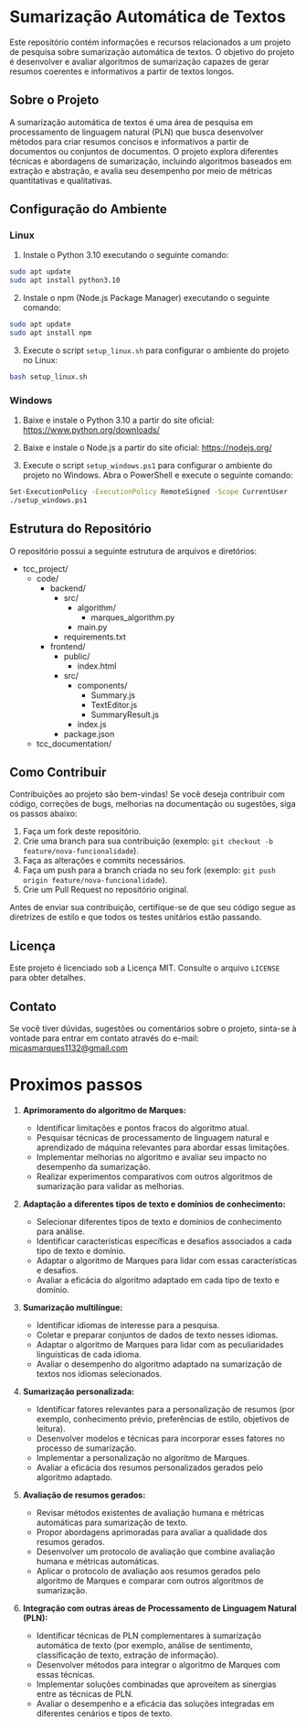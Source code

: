# Sumarização Automática de Textos

Este repositório contém informações e recursos relacionados a um projeto de pesquisa sobre sumarização automática de textos. O objetivo do projeto é desenvolver e avaliar algoritmos de sumarização capazes de gerar resumos coerentes e informativos a partir de textos longos.

## Sobre o Projeto

A sumarização automática de textos é uma área de pesquisa em processamento de linguagem natural (PLN) que busca desenvolver métodos para criar resumos concisos e informativos a partir de documentos ou conjuntos de documentos. O projeto explora diferentes técnicas e abordagens de sumarização, incluindo algoritmos baseados em extração e abstração, e avalia seu desempenho por meio de métricas quantitativas e qualitativas.

## Configuração do Ambiente

### Linux

1. Instale o Python 3.10 executando o seguinte comando:
```bash
sudo apt update
sudo apt install python3.10
```

2. Instale o npm (Node.js Package Manager) executando o seguinte comando:

```bash
sudo apt update
sudo apt install npm
```

3. Execute o script `setup_linux.sh` para configurar o ambiente do projeto no Linux:
```bash
bash setup_linux.sh
```

### Windows

1. Baixe e instale o Python 3.10 a partir do site oficial: https://www.python.org/downloads/

2. Baixe e instale o Node.js a partir do site oficial: https://nodejs.org/

3. Execute o script `setup_windows.ps1` para configurar o ambiente do projeto no Windows. Abra o PowerShell e execute o seguinte comando:
```bash
Set-ExecutionPolicy -ExecutionPolicy RemoteSigned -Scope CurrentUser
./setup_windows.ps1
```

## Estrutura do Repositório

O repositório possui a seguinte estrutura de arquivos e diretórios:

- tcc_project/
  - code/
    - backend/
      - src/
        - algorithm/
          - marques_algorithm.py
        - main.py
      - requirements.txt
    - frontend/
      - public/
        - index.html
      - src/
        - components/
          - Summary.js
          - TextEditor.js
          - SummaryResult.js
        - index.js
      - package.json
  - tcc_documentation/

## Como Contribuir

Contribuições ao projeto são bem-vindas! Se você deseja contribuir com código, correções de bugs, melhorias na documentação ou sugestões, siga os passos abaixo:

1. Faça um fork deste repositório.
2. Crie uma branch para sua contribuição (exemplo: `git checkout -b feature/nova-funcionalidade`).
3. Faça as alterações e commits necessários.
4. Faça um push para a branch criada no seu fork (exemplo: `git push origin feature/nova-funcionalidade`).
5. Crie um Pull Request no repositório original.

Antes de enviar sua contribuição, certifique-se de que seu código segue as diretrizes de estilo e que todos os testes unitários estão passando.

## Licença

Este projeto é licenciado sob a Licença MIT. Consulte o arquivo `LICENSE` para obter detalhes.

## Contato

Se você tiver dúvidas, sugestões ou comentários sobre o projeto, sinta-se à vontade para entrar em contato através do e-mail: micasmarques1132@gmail.com

# Proximos passos

1. **Aprimoramento do algoritmo de Marques:**
   - Identificar limitações e pontos fracos do algoritmo atual.
   - Pesquisar técnicas de processamento de linguagem natural e aprendizado de máquina relevantes para abordar essas limitações.
   - Implementar melhorias no algoritmo e avaliar seu impacto no desempenho da sumarização.
   - Realizar experimentos comparativos com outros algoritmos de sumarização para validar as melhorias.

2. **Adaptação a diferentes tipos de texto e domínios de conhecimento:**
   - Selecionar diferentes tipos de texto e domínios de conhecimento para análise.
   - Identificar características específicas e desafios associados a cada tipo de texto e domínio.
   - Adaptar o algoritmo de Marques para lidar com essas características e desafios.
   - Avaliar a eficácia do algoritmo adaptado em cada tipo de texto e domínio.

3. **Sumarização multilíngue:**
   - Identificar idiomas de interesse para a pesquisa.
   - Coletar e preparar conjuntos de dados de texto nesses idiomas.
   - Adaptar o algoritmo de Marques para lidar com as peculiaridades linguísticas de cada idioma.
   - Avaliar o desempenho do algoritmo adaptado na sumarização de textos nos idiomas selecionados.

4. **Sumarização personalizada:**
   - Identificar fatores relevantes para a personalização de resumos (por exemplo, conhecimento prévio, preferências de estilo, objetivos de leitura).
   - Desenvolver modelos e técnicas para incorporar esses fatores no processo de sumarização.
   - Implementar a personalização no algoritmo de Marques.
   - Avaliar a eficácia dos resumos personalizados gerados pelo algoritmo adaptado.

5. **Avaliação de resumos gerados:**
   - Revisar métodos existentes de avaliação humana e métricas automáticas para sumarização de texto.
   - Propor abordagens aprimoradas para avaliar a qualidade dos resumos gerados.
   - Desenvolver um protocolo de avaliação que combine avaliação humana e métricas automáticas.
   - Aplicar o protocolo de avaliação aos resumos gerados pelo algoritmo de Marques e comparar com outros algoritmos de sumarização.

6. **Integração com outras áreas de Processamento de Linguagem Natural (PLN):**
   - Identificar técnicas de PLN complementares à sumarização automática de texto (por exemplo, análise de sentimento, classificação de texto, extração de informação).
   - Desenvolver métodos para integrar o algoritmo de Marques com essas técnicas.
   - Implementar soluções combinadas que aproveitem as sinergias entre as técnicas de PLN.
   - Avaliar o desempenho e a eficácia das soluções integradas em diferentes cenários e tipos de texto.